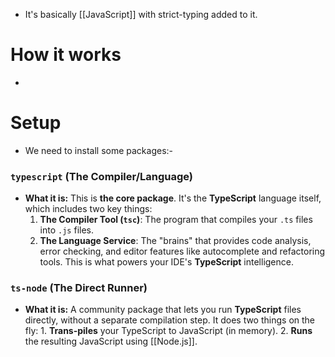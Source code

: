 - It's basically [[JavaScript]] with strict-typing added to it.
# How it works
- 
# Setup
- We need to install some packages:-
### `typescript` (The Compiler/Language)
- **What it is:** This is **the core package**. It's the **TypeScript** language itself, which includes two key things:
    1. **The Compiler Tool (`tsc`)**: The program that compiles your `.ts` files into `.js` files.
    2. **The Language Service**: The "brains" that provides code analysis, error checking, and editor features like autocomplete and refactoring tools. This is what powers your IDE's **TypeScript** intelligence.
### `ts-node` (The Direct Runner)
- **What it is:** A community package that lets you run **TypeScript** files directly, without a separate compilation step. It does two things on the fly:
       1. **Trans-piles** your TypeScript to JavaScript (in memory).
       2. **Runs** the resulting JavaScript using [[Node.js]].